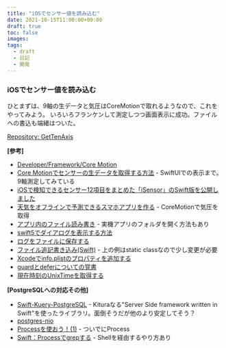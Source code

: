 ```yaml
---
title: "iOSでセンサー値を読み込む"
date: 2021-10-15T11:00:00+09:00
draft: true
toc: false
images:
tags:
  - draft
  - 日記
  - 開発
---
```


### iOSでセンサー値を読み込む

ひとまずは、9軸の生データと気圧はCoreMotionで取れるようなので、これをやってみよう。
いろいろフランケンして測定しつつ画面表示に成功。ファイルへの書込も端緒はついた。

[Repository: GetTenAxis](https://github.com/linquanstudio/apple/tree/main/GetTenAxis)

__[参考]__
* [Developer/Framework/Core Motion](https://developer.apple.com/documentation/coremotion)
* [Core Motionでセンサーの生データを取得する方法](https://yukblog.net/core-motion-naked/) - SwiftUIでの表示まで。9軸測定してみている
* [iOSで検知できるセンサー12項目をまとめた「iSensor」のSwift版を公開しました](https://koogawa.hateblo.jp/entry/2016/04/30/080000)
* [天気をオフラインで予測できるスマホアプリを作る](https://qiita.com/tsuboyan_rirex5/items/06079f07af637f9867ad) - CoreMotionで気圧を取得
* [アプリ内のファイル読み書き](https://capibara1969.com/2836/) - 実機アプリのフォルダを開く方法もあり
* [swift5でダイアログを表示する方法](https://qiita.com/kaneko77/items/010c3836a1a063ad015e)
* [ログをファイルに保存する](https://qiita.com/robotan0921/items/9ad7eff00b62f9de755f)
* [ファイル追記書き込み(Swift)](https://mike-neko.github.io/blog/outputstream/) - 上の例はstatic classなので少し変更が必要
* [Xcodeでinfo.plistのプロパティを追加する](https://komaji504.hateblo.jp/entry/2016/05/08/035924)
* [guardとdeferについての覚書](https://www.sirochro.com/note/swift-about-guard-defer/)
* [現在時刻のUnixTimeを取得する](https://blue-bear.jp/kb/swift-%E7%8F%BE%E5%9C%A8%E6%99%82%E5%88%BB%E3%81%AEunixtime%E3%82%92%E5%8F%96%E5%BE%97%E3%81%99%E3%82%8B/)

__[PostgreSQLへの対応その他]__
* [Swift-Kuery-PostgreSQL](https://github.com/Kitura/Swift-Kuery) - Kituraなる"Server Side framework written in Swift"を使ったライブラリ。面倒そうだが他のより安定してそう？
* [postgres-nio](https://github.com/vapor/postgres-nio)
* [Processを使おう！(1)](https://qiita.com/masakihori/items/0639526a3baf0d6cb621) - ついでにProcess
* [Swift：Processでgrepする](https://qiita.com/Kyome/items/e5cc5647fefdf14fd33f) - Shellを経由するやり方あり
